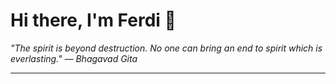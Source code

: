 <h1>Hi there, I'm Ferdi 👋</h1>

<p><em>
  "The spirit is beyond destruction. No one can bring an end to spirit which is everlasting." — Bhagavad Gita
</em></p>

---
